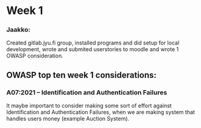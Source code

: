 # Week 1

### Jaakko: 
Created gitlab.jyu.fi group, installed programs and did setup 
for local development, wrote and submited userstories to moodle and wrote 1 
OWASP consideration.

## OWASP top ten week 1 considerations:

### A07:2021 – Identification and Authentication Failures
It maybe important to consider making some sort of effort against 
Identification and Authentication Failures, when we are making system that
handles users money (example Auction System).
